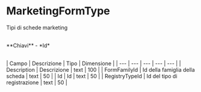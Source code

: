 # MarketingFormType

Tipi di schede marketing

<br>
**Chiavi**
- *Id*
<br><br>

| Campo | Descrizione | Tipo | Dimensione | 
| --- | --- | --- | --- | --- |
| Description | Descrizione | text | 100 |
| FormFamilyId | Id della famiglia della scheda | text | 50 |
| Id | Id | text | 50 |
| RegistryTypeId | Id del tipo di registrazione | text | 50 |

